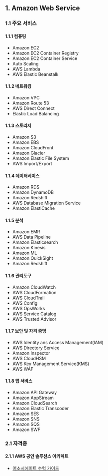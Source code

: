 ## 1. Amazon Web Service

### 1.1 주요 서비스

#### 1.1.1 컴퓨팅

- Amazon EC2
- Amazon EC2 Container Registry
- Amazon EC2 Container Service
- Auto Scaling
- AWS Lambda
- AWS Elastic Beanstalk

#### 1.1.2 네트워킹

- Amazon VPC
- Amazon Route 53
- AWS Direct Connect
- Elastic Load Balancing

#### 1.1.3 스토리지

- Amazon S3
- Amazon EBS
- Amazon CloudFront
- Amazon Glacier
- Amazon Elastic File System
- AWS Import/Export

#### 1.1.4 데이터베이스

- Amazon RDS
- Amazon DynamoDB
- Amazon Redshift
- AWS Database Migration Service
- Amazon ElastiCache

#### 1.1.5 분석

- Amazon EMR
- AWS Data Pipeline
- Amazon Elasticsearch
- Amazon Kinesis
- Amazon ML
- Amazon QuickSight
- Amazon Redshift

#### 1.1.6 관리도구

- Amazon CloudWatch
- AWS CloudFormation
- AWS CloudTrail
- AWS Config
- AWS OpsWorks
- AWS Service Catalog
- AWS Trusted Advisor

#### 1.1.7 보안 및 자격 증명

- AWS Identity ans Access Management(IAM)
- AWS Directory Service
- Amazon Inspector
- AWS CloudHSM
- AWS Key Management Service(KMS)
- AWS WAF

#### 1.1.8 앱 서비스

- Amazon API Gateway
- Amazon AppStream
- Amazon CloudSearch
- Amazon Elastic Transcoder
- Amazon SES
- Amazon SNS
- Amazon SQS
- Amazon SWF

### 2.1 자격증

#### 2.1.1 AWS 공인 솔루션스 아키텍트

- [어소시에이트 수험 가이드](/document/cloud/aws/certified-solutions-architect-associate)
